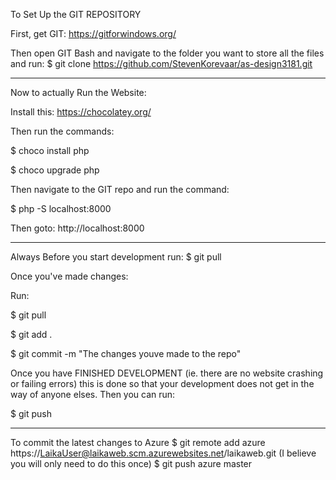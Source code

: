 To Set Up the GIT REPOSITORY

First, get GIT:
https://gitforwindows.org/

Then open GIT Bash and navigate to the folder you want to store all the files and run:
$ git clone https://github.com/StevenKorevaar/as-design3181.git

-----------------------------------------------------------------------------------------
Now to actually Run the Website:

Install this:
https://chocolatey.org/

Then run the commands:

$ choco install php

$ choco upgrade php

Then navigate to the GIT repo and run the command:

$ php -S localhost:8000

Then goto: http://localhost:8000 

---------------------------------------------------------------------------------------
Always Before you start development run:
$ git pull


Once you've made changes:

Run:

$ git pull

$ git add .

$ git commit -m "The changes youve made to the repo"

Once you have FINISHED DEVELOPMENT (ie. there are no website crashing or failing errors) 
this is done so that your development does not get in the way of anyone elses. Then you can run: 

$ git push

---------------------------------------------------------------------------------------
To commit the latest changes to Azure
$ git remote add azure  https://LaikaUser@laikaweb.scm.azurewebsites.net/laikaweb.git (I believe you will only need to do this once)
$ git push azure master

